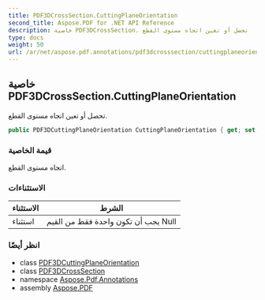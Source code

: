 ```yaml
---
title: PDF3DCrossSection.CuttingPlaneOrientation
second_title: Aspose.PDF for .NET API Reference
description: خاصية PDF3DCrossSection. تحصل أو تعين اتجاه مستوى القطع
type: docs
weight: 50
url: /ar/net/aspose.pdf.annotations/pdf3dcrosssection/cuttingplaneorientation/
---
```

## خاصية PDF3DCrossSection.CuttingPlaneOrientation

تحصل أو تعين اتجاه مستوى القطع.

```csharp
public PDF3DCuttingPlaneOrientation CuttingPlaneOrientation { get; set; }
```

### قيمة الخاصية

اتجاه مستوى القطع.

### الاستثناءات

| الاستثناء | الشرط |
| --- | --- |
| استثناء | يجب أن تكون واحدة فقط من القيم Null |

### انظر أيضًا

* class [PDF3DCuttingPlaneOrientation](../../pdf3dcuttingplaneorientation/)
* class [PDF3DCrossSection](../)
* namespace [Aspose.Pdf.Annotations](../../../aspose.pdf.annotations/)
* assembly [Aspose.PDF](../../../)